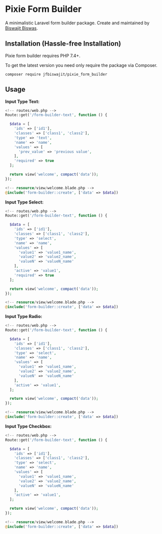 Pixie Form Builder
=================

A minimalistic Laravel form builder package. Create and maintained by [Biswajit Biswas](https://github.com/jfBiswajit).

## Installation (Hassle-free Installation)

Pixie form builder requires PHP 7.4+. 

To get the latest version you need only require the package via Composer.
```
composer require jfbiswajit/pixie_form_builder
```

## Usage
**Input Type Text:**

```php
<!-- routes/web.php -->
Route::get('/form-builder-text', function () {

  $data = [
    'ids' => ['id1'],
    'classes' => ['class1', 'class2'],
    'type' => 'text',
    'name' => 'name',
    'values' => [
      'prev_value' => 'previous value',
    ],
    'required' => true
  ];

  return view('welcome', compact('data'));
});
```

```php
<!-- resource/view/welcome.blade.php -->
@include('form-builder::create', ['data' => $data])
```

**Input Type Select:**

```php
<!-- routes/web.php -->
Route::get('/form-builder-text', function () {

  $data = [
    'ids' => ['id1'],
    'classes' => ['class1', 'class2'],
    'type' => 'select',
    'name' => 'name',
    'values' => [
      'value1' => 'value1_name',
      'value2' => 'value2_name',
      'valueN' => 'valueN_name'
    ],
    'active' => 'value1',
    'required' => true
  ];

  return view('welcome', compact('data'));
});
```

```php
<!-- resource/view/welcome.blade.php -->
@include('form-builder::create', ['data' => $data])
```

**Input Type Radio:**

```php
<!-- routes/web.php -->
Route::get('/form-builder-text', function () {

  $data = [
    'ids' => ['id1'],
    'classes' => ['class1', 'class2'],
    'type' => 'select',
    'name' => 'name',
    'values' => [
      'value1' => 'value1_name',
      'value2' => 'value2_name',
      'valueN' => 'valueN_name'
    ],
    'active' => 'value1',
  ];

  return view('welcome', compact('data'));
});
```

```php
<!-- resource/view/welcome.blade.php -->
@include('form-builder::create', ['data' => $data])
```

**Input Type Checkbox:**

```php
<!-- routes/web.php -->
Route::get('/form-builder-text', function () {

  $data = [
    'ids' => ['id1'],
    'classes' => ['class1', 'class2'],
    'type' => 'select',
    'name' => 'name',
    'values' => [
      'value1' => 'value1_name',
      'value2' => 'value2_name',
      'valueN' => 'valueN_name'
    ],
    'active' => 'value1',
  ];

  return view('welcome', compact('data'));
});
```

```php
<!-- resource/view/welcome.blade.php -->
@include('form-builder::create', ['data' => $data])
```
